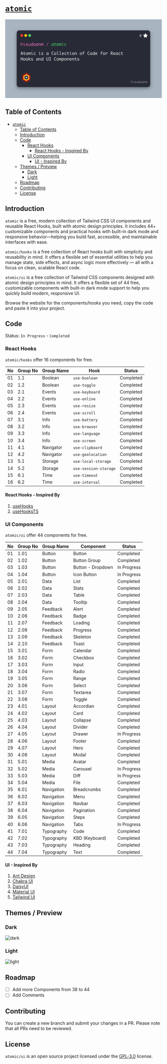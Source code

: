 # [`atomic`](https://hieudoanm.github.io/atomic/)

![cover](./images/cover.jpg)

## Table of Contents

- [`atomic`](#atomic)
  - [Table of Contents](#table-of-contents)
  - [Introduction](#introduction)
  - [Code](#code)
    - [React Hooks](#react-hooks)
      - [React Hooks - Inspired By](#react-hooks---inspired-by)
    - [UI Components](#ui-components)
      - [UI - Inspired By](#ui---inspired-by)
  - [Themes / Preview](#themes--preview)
    - [Dark](#dark)
    - [Light](#light)
  - [Roadmap](#roadmap)
  - [Contributing](#contributing)
  - [License](#license)

## Introduction

`atomic` is a free, modern collection of Tailwind CSS UI components and reusable React Hooks, built with atomic design principles. It includes 44+ customizable components and practical hooks with built-in dark mode and responsive behavior—helping you build fast, accessible, and maintainable interfaces with ease.

`atomic/hooks` is a free collection of React hooks built with simplicity and reusability in mind. It offers a flexible set of essential utilities to help you manage state, side effects, and async logic more effectively — all with a focus on clean, scalable React code.

`atomic/ui` is a free collection of Tailwind CSS components designed with atomic design principles in mind. It offers a flexible set of 44 free, customizable components with built-in dark mode support to help you quickly build modern, responsive UI.

Browse the website for the components/hooks you need, copy the code and paste it into your project.

## Code

Status: `In Progress` - `Completed`

### React Hooks

`atomic/hooks` offer 16 components for free.

| No  | Group No | Group Name | Hook                  | Status    |
| --- | -------- | ---------- | --------------------- | --------- |
| 01  | 1.1      | Boolean    | `use-boolean`         | Completed |
| 02  | 1.2      | Boolean    | `use-toggle`          | Completed |
| 03  | 2.1      | Events     | `use-keyboard`        | Completed |
| 04  | 2.2      | Events     | `use-online`          | Completed |
| 05  | 2.3      | Events     | `use-resize`          | Completed |
| 06  | 2.4      | Events     | `use-scroll`          | Completed |
| 07  | 3.1      | Info       | `use-battery`         | Completed |
| 08  | 3.2      | Info       | `use-browser`         | Completed |
| 09  | 3.3      | Info       | `use-language`        | Completed |
| 10  | 3.4      | Info       | `use-screen`          | Completed |
| 11  | 4.1      | Navigator  | `use-clipboard`       | Completed |
| 12  | 4.2      | Navigator  | `use-geolocation`     | Completed |
| 13  | 5.1      | Storage    | `use-local-storage`   | Completed |
| 14  | 5.2      | Storage    | `use-session-storage` | Completed |
| 15  | 6.1      | Time       | `use-timeout`         | Completed |
| 16  | 6.2      | Time       | `use-interval`        | Completed |

#### React Hooks - Inspired By

1. [useHooks](https://usehooks.com/)
2. [useHooksTS](https://usehooks-ts.com/)

### UI Components

`atomic/ui` offer 44 components for free.

| No  | Group No | Group Name | Component         | Status      |
| --- | -------- | ---------- | ----------------- | ----------- |
| 01  | 1.01     | Button     | Button            | Completed   |
| 02  | 1.02     | Button     | Button Group      | Completed   |
| 03  | 1.03     | Button     | Button - Dropdown | In Progress |
| 04  | 1.04     | Button     | Icon Button       | In Progress |
| 05  | 2.01     | Data       | List              | Completed   |
| 06  | 2.02     | Data       | Stats             | Completed   |
| 07  | 2.03     | Data       | Table             | Completed   |
| 08  | 2.04     | Data       | Tooltip           | Completed   |
| 09  | 2.05     | Feedback   | Alert             | Completed   |
| 10  | 2.06     | Feedback   | Badge             | Completed   |
| 11  | 2.07     | Feedback   | Loading           | Completed   |
| 12  | 2.08     | Feedback   | Progress          | Completed   |
| 13  | 2.09     | Feedback   | Skeleton          | Completed   |
| 14  | 2.10     | Feedback   | Toast             | Completed   |
| 15  | 3.01     | Form       | Calendar          | Completed   |
| 16  | 3.02     | Form       | Checkbox          | Completed   |
| 17  | 3.03     | Form       | Input             | Completed   |
| 18  | 3.04     | Form       | Radio             | Completed   |
| 19  | 3.05     | Form       | Range             | Completed   |
| 20  | 3.06     | Form       | Select            | Completed   |
| 21  | 3.07     | Form       | Textarea          | Completed   |
| 22  | 3.08     | Form       | Toggle            | Completed   |
| 23  | 4.01     | Layout     | Accordian         | Completed   |
| 24  | 4.02     | Layout     | Card              | Completed   |
| 25  | 4.03     | Layout     | Collapse          | Completed   |
| 26  | 4.04     | Layout     | Divider           | Completed   |
| 27  | 4.05     | Layout     | Drawer            | In Progress |
| 28  | 4.06     | Layout     | Footer            | Completed   |
| 29  | 4.07     | Layout     | Hero              | Completed   |
| 30  | 4.08     | Layout     | Modal             | Completed   |
| 31  | 5.01     | Media      | Avatar            | Completed   |
| 32  | 5.02     | Media      | Carousel          | In Progress |
| 33  | 5.03     | Media      | Diff              | In Progress |
| 34  | 5.04     | Media      | File              | Completed   |
| 35  | 6.01     | Navigation | Breadcrumbs       | Completed   |
| 36  | 6.02     | Navigation | Menu              | Completed   |
| 37  | 6.03     | Navigation | Navbar            | Completed   |
| 38  | 6.04     | Navigation | Pagination        | Completed   |
| 39  | 6.05     | Navigation | Steps             | Completed   |
| 40  | 6.06     | Navigation | Tabs              | In Progress |
| 41  | 7.01     | Typography | Code              | Completed   |
| 42  | 7.02     | Typography | KBD (Keyboard)    | Completed   |
| 43  | 7.03     | Typography | Heading           | Completed   |
| 44  | 7.04     | Typography | Text              | Completed   |

#### UI - Inspired By

1. [Ant Design](https://ant.design/)
2. [Chakra UI](https://chakra-ui.com/)
3. [DaisyUI](https://daisyui.com/)
4. [Material UI](https://mui.com/)
5. [Tailwind UI](https://tailwindui.com/)

## Themes / Preview

### Dark

![dark](./images/dark.png)

### Light

![light](./images/light.png)

## Roadmap

- [ ] Add more Components from 38 to 44
- [ ] Add Comments

## Contributing

You can create a new branch and submit your changes in a PR. Please note that all PRs need to be reviewed.

## License

`atomic/ui` is an open source project licensed under the [GPL-3.0](./LICENSE) license.
